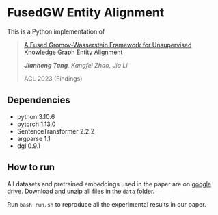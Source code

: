 # FusedGW Entity Alignment

This is a Python implementation of 

> [A Fused Gromov-Wasserstein Framework for Unsupervised Knowledge Graph Entity Alignment](arxiv)
>
> ***Jianheng Tang**, Kangfei Zhao, Jia Li*
>
> ACL 2023 (Findings) 

Dependencies
--------------------------------
- python 3.10.6
- pytorch 1.13.0
- SentenceTransformer 2.2.2
- argparse 1.1
- dgl 0.9.1


How to run
--------------------------------
All datasets and pretrained embeddings used in the paper are on [google drive](https://drive.google.com/drive/folders/1PpNwvZx_YRSCDiHaBUmRIS3x1rZR7fMr?usp=sharing). Download and unzip all files in the `data` folder.

Run `bash run.sh` to reproduce all the experimental results in our paper.